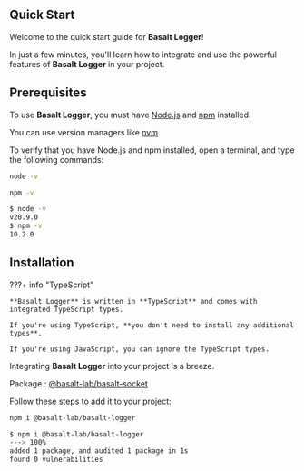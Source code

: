## **Quick Start**

Welcome to the quick start guide for **Basalt Logger**!

In just a few minutes, you'll learn how to integrate and use the powerful features of **Basalt Logger** in your project.

## **Prerequisites**

To use **Basalt Logger**, you must have [Node.js](https://nodejs.org/en/) and [npm](https://www.npmjs.com/) installed.

You can use version managers like [nvm](https://github.com/nvm-sh/nvm).

To verify that you have Node.js and npm installed, open a terminal, and type the following commands:

```bash
node -v
```
```bash
npm -v
```

<!-- termynal -->

```bash
$ node -v
v20.9.0
$ npm -v
10.2.0
```

## **Installation**

???+ info "TypeScript"

    **Basalt Logger** is written in **TypeScript** and comes with integrated TypeScript types.

    If you're using TypeScript, **you don't need to install any additional types**.

    If you're using JavaScript, you can ignore the TypeScript types.

Integrating **Basalt Logger** into your project is a breeze.

Package : [@basalt-lab/basalt-socket](https://www.npmjs.com/package/@basalt-lab/basalt-logger)

Follow these steps to add it to your project:

```bash
npm i @basalt-lab/basalt-logger
```

<!-- termynal -->

```bash
$ npm i @basalt-lab/basalt-logger
---> 100%
added 1 package, and audited 1 package in 1s
found 0 vulnerabilities
```

